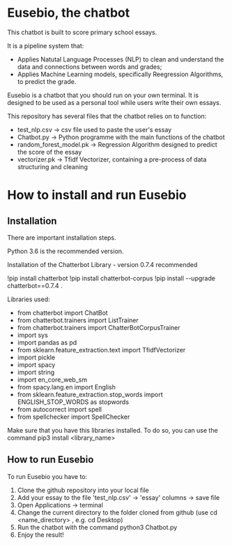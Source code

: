 # Eusebio, the chatbot
This chatbot is built to score primary school essays. 

It is a pipeline system that:
  - Applies Natutal Language Processes (NLP) to clean and understand the data and connections between words and grades;
  - Applies Machine Learning models, specifically Reegression Algorithms, to predict the grade.
  
  
Eusebio is a chatbot that you should run on your own terminal. It is designed to be used as a personal tool while users write their own essays.

This repository has several files that the chatbot relies on to function:

  - test_nlp.csv -> csv file used to paste the user's essay
  - Chatbot.py -> Python programme with the main functions of the chatbot
  - random_forest_model.pk -> Regression Algorithm designed to predict the score of the essay
  - vectorizer.pk -> Tfidf Vectorizer, containing a pre-process of data structuring and cleaning
  

# How to install and run Eusebio

## Installation

There are important installation steps.

Python 3.6 is the recommended version.

Installation of the Chatterbot Library - version 0.7.4 recommended

!pip install chatterbot
!pip install chatterbot-corpus
!pip install --upgrade chatterbot==0.7.4 . 

Libraries used:

  - from chatterbot import ChatBot
  - from chatterbot.trainers import ListTrainer
  - from chatterbot.trainers import ChatterBotCorpusTrainer
  - import sys 
  - import pandas as pd
  - from sklearn.feature_extraction.text import TfidfVectorizer
  - import pickle
  - import spacy
  - import string
  - import en_core_web_sm
  - from spacy.lang.en import English
  - from sklearn.feature_extraction.stop_words import ENGLISH_STOP_WORDS as stopwords 
  - from autocorrect import spell
  - from spellchecker import SpellChecker

Make sure that you have this libraries installed. To do so, you can use the command pip3 install <library_name>


## How to run Eusebio

To run Eusebio you have to:

  1. Clone the github repository into your local file
  2. Add your essay to the file 'test_nlp.csv' -> 'essay' columns -> save file
  3. Open Applications -> terminal
  4. Change the current directory to the folder cloned from github (use cd <name_directory> , e.g. cd Desktop)
  5. Run the chatbot with the command python3 Chatbot.py
  6. Enjoy the result!


